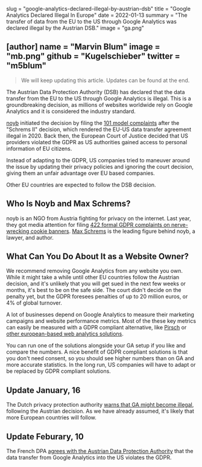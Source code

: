 slug = "google-analytics-declared-illegal-by-austrian-dsb"
title = "Google Analytics Declared Illegal In Europe"
date = 2022-01-13
summary = "The transfer of data from the EU to the US through Google Analytics was declared illegal by the Austrian DSB."
image = "ga.png"

[author]
name = "Marvin Blum"
image = "mb.png"
github = "Kugelschieber"
twitter = "m5blum"
---

> We will keep updating this article. Updates can be found at the end.

The Austrian Data Protection Authority (DSB) has declared that the data transfer from the EU to the US through Google Analytics is illegal. This is a groundbreaking decision, as millions of websites worldwide rely on Google Analytics and it is considered the industry standard.

[noyb](https://noyb.eu/en/austrian-dsb-eu-us-data-transfers-google-analytics-illegal) initiated the decision by filing the [101 model complaints](https://noyb.eu/en/101-complaints-eu-us-transfers-filed) after the "Schrems II" decision, which rendered the EU-US data transfer agreement illegal in 2020. Back then, the European Court of Justice decided that US providers violated the GDPR as US authorities gained access to personal information of EU citizens.

Instead of adapting to the GDPR, US companies tried to maneuver around the issue by updating their privacy policies and ignoring the court decision, giving them an unfair advantage over EU based companies.

Other EU countries are expected to follow the DSB decision.

## Who Is Noyb and Max Schrems?

noyb is an NGO from Austria fighting for privacy on the internet. Last year, they got media attention for filing [422 formal GDPR complaints on nerve-wrecking cookie banners](https://noyb.eu/en/noyb-files-422-formal-gdpr-complaints-nerve-wrecking-cookie-banners). [Max Schrems](https://twitter.com/maxschrems) is the leading figure behind noyb, a lawyer, and author.

## What Can You Do About It as a Website Owner?

We recommend removing Google Analytics from any website you own. While it might take a while until other EU countries follow the Austrian decision, and it's unlikely that you will get sued in the next few weeks or months, it's best to be on the safe side. The court didn't decide on the penalty yet, but the GDPR foresees penalties of up to 20 million euros, or 4% of global turnover.

A lot of businesses depend on Google Analytics to measure their marketing campaigns and website performance metrics. Most of the these key metrics can easily be measured with a GDPR compliant alternative, like [Pirsch](https://pirsch.io) or [other european-based web analytics solutions](https://european-alternatives.eu/category/web-analytics-services).

You can run one of the solutions alongside your GA setup if you like and compare the numbers. A nice benefit of GDPR compliant solutions is that you don't need consent, so you should see higher numbers than on GA and more accurate statistics. In the long run, US companies will have to adapt or be replaced by GDPR compliant solutions.

## Update January, 16

The Dutch privacy protection authority [warns that GA might become illegal](https://tweakers.net/nieuws/192020/autoriteit-persoonsgegevens-waarschuwt-voor-mogelijk-verbod-op-google-analytics.html), following the Austrian decision. As we have already assumed, it's likely that more European countries will follow.

## Update Feburary, 10

The French DPA [agrees with the Austrian Data Protection Authority](https://www.cnil.fr/fr/utilisation-de-google-analytics-et-transferts-de-donnees-vers-les-etats-unis-la-cnil-met-en-demeure) that the data transfer from Google Analytics into the US violates the GDPR.
